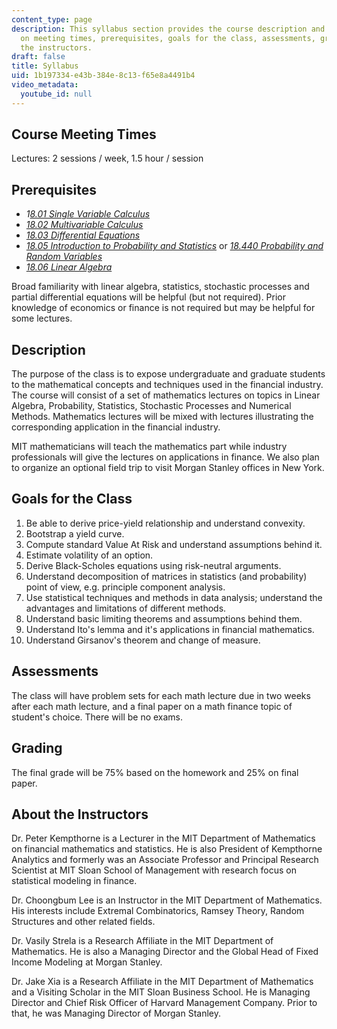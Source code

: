 ```yaml
---
content_type: page
description: This syllabus section provides the course description and information
  on meeting times, prerequisites, goals for the class, assessments, grading, and
  the instructors.
draft: false
title: Syllabus
uid: 1b197334-e43b-384e-8c13-f65e8a4491b4
video_metadata:
  youtube_id: null
---
```

## Course Meeting Times

Lectures: 2 sessions / week, 1.5 hour / session

## Prerequisites

- _1_[_8.01 Single Variable Calculus_](/courses/18-01sc-single-variable-calculus-fall-2010)
- [_18.02 Multivariable Calculus_](/courses/18-02sc-multivariable-calculus-fall-2010)
- [_18.03 Differential Equations_](/courses/18-03sc-differential-equations-fall-2011)
- [_18.05 Introduction to Probability and Statistics_](/courses/18-05-introduction-to-probability-and-statistics-spring-2014) or [_18.440 Probability and Random Variables_](/courses/18-440-probability-and-random-variables-spring-2014)
- [_18.06 Linear Algebra_](/courses/18-06sc-linear-algebra-fall-2011)

Broad familiarity with linear algebra, statistics, stochastic processes and partial differential equations will be helpful (but not required). Prior knowledge of economics or finance is not required but may be helpful for some lectures.

## Description

The purpose of the class is to expose undergraduate and graduate students to the mathematical concepts and techniques used in the financial industry. The course will consist of a set of mathematics lectures on topics in Linear Algebra, Probability, Statistics, Stochastic Processes and Numerical Methods. Mathematics lectures will be mixed with lectures illustrating the corresponding application in the financial industry.

MIT mathematicians will teach the mathematics part while industry professionals will give the lectures on applications in finance. We also plan to organize an optional field trip to visit Morgan Stanley offices in New York.

## Goals for the Class

1. Be able to derive price-yield relationship and understand convexity.
2. Bootstrap a yield curve.
3. Compute standard Value At Risk and understand assumptions behind it.
4. Estimate volatility of an option.
5. Derive Black-Scholes equations using risk-neutral arguments.
6. Understand decomposition of matrices in statistics (and probability) point of view, e.g. principle component analysis.
7. Use statistical techniques and methods in data analysis; understand the advantages and limitations of different methods.
8. Understand basic limiting theorems and assumptions behind them.
9. Understand Ito's lemma and it's applications in financial mathematics.
10. Understand Girsanov's theorem and change of measure.

## Assessments

The class will have problem sets for each math lecture due in two weeks after each math lecture, and a final paper on a math finance topic of student's choice. There will be no exams.

## Grading

The final grade will be 75% based on the homework and 25% on final paper.

## About the Instructors

Dr. Peter Kempthorne is a Lecturer in the MIT Department of Mathematics on financial mathematics and statistics. He is also President of Kempthorne Analytics and formerly was an Associate Professor and Principal Research Scientist at MIT Sloan School of Management with research focus on statistical modeling in finance.

Dr. Choongbum Lee is an Instructor in the MIT Department of Mathematics. His interests include Extremal Combinatorics, Ramsey Theory, Random Structures and other related fields.

Dr. Vasily Strela is a Research Affiliate in the MIT Department of Mathematics. He is also a Managing Director and the Global Head of Fixed Income Modeling at Morgan Stanley.

Dr. Jake Xia is a Research Affiliate in the MIT Department of Mathematics and a Visiting Scholar in the MIT Sloan Business School. He is Managing Director and Chief Risk Officer of Harvard Management Company. Prior to that, he was Managing Director of Morgan Stanley.